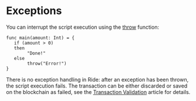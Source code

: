 # Exceptions

You can interrupt the script execution using the [throw](/en/ride/functions/built-in-functions/exception-functions) function:

```ride
func main(amount: Int) = {
   if (amount > 0)
   then
        "Done!"
   else
        throw("Error!")
}
```

There is no exception handling in Ride: after an exception has been thrown, the script execution fails. The transaction can be either discarded or saved on the blockchain as failed, see the [Transaction Validation](/en/blockchain/transaction/transaction-validation) article for details.
